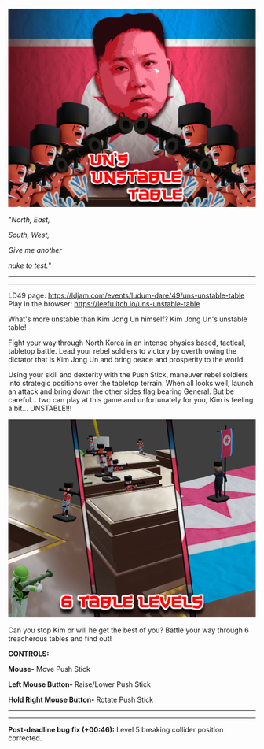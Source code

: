 ![alttext](Images/splash_image.png)

"*North, East,*

*South, West,*

*Give me another*

*nuke to test.*"

---
---

LD49 page: https://ldjam.com/events/ludum-dare/49/uns-unstable-table
Play in the browser: https://leefu.itch.io/uns-unstable-table

What's more unstable than Kim Jong Un himself? Kim Jong Un's unstable table!

Fight your way through North Korea in an intense physics based, tactical, tabletop battle. Lead your rebel soldiers to victory by overthrowing the dictator that is Kim Jong Un and bring peace and prosperity to the world.

Using your skill and dexterity with the Push Stick, maneuver rebel soldiers into strategic positions over the tabletop terrain. When all looks well, launch an attack and bring down the other sides flag bearing General. But be careful... two can play at this game and unfortunately for you, Kim is feeling a bit... UNSTABLE!!!

![alttext](Images/gameplay_image1.png)

Can you stop Kim or will he get the best of you? Battle your way through 6 treacherous tables and find out!

**CONTROLS:**

**Mouse-** Move Push Stick

**Left Mouse Button-** Raise/Lower Push Stick

**Hold Right Mouse Button-** Rotate Push Stick

---
---

**Post-deadline bug fix (+00:46):** Level 5 breaking collider position corrected.  
